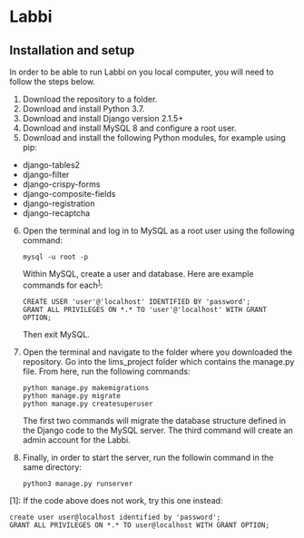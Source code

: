 # Labbi

## Installation and setup

In order to be able to run Labbi on you local computer, you will need to follow the steps below.

1. Download the repository to a folder.
2. Download and install Python 3.7.
3. Download and install Django version 2.1.5+
4. Download and install MySQL 8 and configure a root user.
5. Download and install the following Python modules, for example using pip:
  * django-tables2
  * django-filter
  * django-crispy-forms
  * django-composite-fields
  * django-registration
  * django-recaptcha
6. Open the terminal and log in to MySQL as a root user using the following command: 

   ```mysql -u root -p  ```
   
   Within MySQL, create a user and database.  Here are example commands for each<sup>[1](#myfootnote1)</sup>: 
   ```
   CREATE USER 'user'@'localhost' IDENTIFIED BY 'password';  
   GRANT ALL PRIVILEGES ON *.* TO 'user'@'localhost' WITH GRANT OPTION;
   ```
   Then exit MySQL.
7. Open the terminal and navigate to the folder where you downloaded the repository.  Go into the lims_project folder which contains the manage.py file.  From here, run the following commands:
   ```
   python manage.py makemigrations
   python manage.py migrate
   python manage.py createsuperuser
   ```
   The first two commands will migrate the database structure defined in the Django code to the MySQL server.  The third command will create an admin account for the Labbi.
6. Finally, in order to start the server, run the followin command in the same directory: 
   ```
   python3 manage.py runserver
   ```


<a name="myfootnote1">[1]</a>: If the code above does not work, try this one instead:
  ```
  create user user@localhost identified by 'password';
  GRANT ALL PRIVILEGES ON *.* TO user@localhost WITH GRANT OPTION;
  ```
